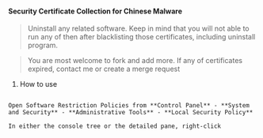 #### Security Certificate Collection for Chinese Malware

>Uninstall any related software. Keep in mind that you will not able to run any of then after blacklisting those certificates, including uninstall program.

> You are most welcome to fork and add more. If any of certificates expired, contact me or create a merge request

1. How to use

```a. Create Software Restriction Policies

Open Software Restriction Policies from **Control Panel** - **System and Security** - **Administrative Tools** - **Local Security Policy**

In either the console tree or the detailed pane, right-click